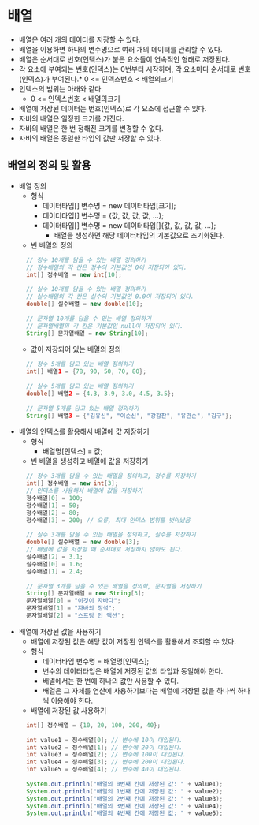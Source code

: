 # 배열
- 배열은 여러 개의 데이터를 저장할 수 있다.
- 배열을 이용하면 하나의 변수명으로 여러 개의 데이터를 관리할 수 있다.
- 배열은 순서대로 번호(인덱스)가 붙은 요소들이 연속적인 형태로 저장된다.
- 각 요소에 부여되는 번호(인덱스)는 0번부터 시작하며, 각 요소마다 순서대로 번호(인덱스)가 부여된다.* 0 <= 인덱스번호 < 배열의크기
- 인덱스의 범위는 아래와 같다.
   + 0 <= 인덱스번호 < 배열의크기
- 배열에 저장된 데이터는 번호(인덱스)로 각 요소에 접근할 수 있다.
- 자바의 배열은 일정한 크기를 가진다.
- 자바의 배열은 한 번 정해진 크기를 변경할 수 없다.
- 자바의 배열은 동일한 타입의 값만 저장할 수 있다.

## 배열의 정의 및 활용
- 배열 정의
  + 형식
    * 데이터타입[] 변수명 = new 데이터타입[크기];
    * 데이터타입[] 변수명 = {값, 값, 값, 값, ...};
    * 데이터타입[] 변수명 = new 데이터타입[]{값, 값, 값, 값, ...};
      - 배열을 생성하면 해당 데이터타입의 기본값으로 초기화된다.
  + 빈 배열의 정의
  ```java
    // 정수 10개를 담을 수 있는 배열 정의하기
    // 정수배열의 각 칸은 정수의 기본값인 0이 저장되어 있다.
    int[] 정수배열 = new int[10];      
    
    // 실수 10개를 담을 수 있는 배열 정의하기
    // 실수배열의 각 칸은 실수의 기본값인 0.0이 저장되어 있다.
    double[] 실수배열 = new double[10]; 
    
    // 문자열 10개를 담을 수 있는 배열 정의하기
    // 문자열배열의 각 칸은 기본값인 null이 저장되어 있다.
    String[] 문자열배열 = new String[10];
  ```
  + 값이 저장되어 있는 배열의 정의
  ```java
    // 정수 5개를 담고 있는 배열 정의하기
    int[] 배열1 = {78, 90, 50, 70, 80};
    
    // 실수 5개를 담고 있는 배열 정의하기
    double[] 배열2 = {4.3, 3.9, 3.0, 4.5, 3.5};
    
    // 문자열 5개를 담고 있는 배열 정의하기
    String[] 배열3 = {"김유신", "이순신", "강감찬", "유관순", "김구"};
  ```
- 배열의 인덱스를 활용해서 배열에 값 저장하기
  + 형식
    * 배열명[인덱스] = 값;
  + 빈 배열을 생성하고 배열에 값을 저장하기
  ```java
    // 정수 3개를 담을 수 있는 배열을 정의하고, 정수를 저장하기
    int[] 정수배열 = new int[3];
    // 인덱스를 사용해서 배열에 값을 저장하기
    정수배열[0] = 100;
    정수배열[1] = 50;
    정수배열[2] = 80;
    정수배열[3] = 200; // 오류, 최대 인덱스 범위를 벗아났음
    
    // 실수 3개를 담을 수 있는 배열을 정의하고, 실수를 저장하기
    double[] 실수배열 = new double[3];
    // 배열에 값을 저장할 때 순서대로 저장하지 않아도 된다.
    실수배열[2] = 3.1;
    실수배열[0] = 1.6;
    실수배열[1] = 2.4;
    
    // 문자열 3개를 담을 수 있는 배열을 정의학, 문자열을 저장하기
    String[] 문자열배열 = new String[3];
    문자열배열[0] = "이것이 자바다";
    문자열배열[1] = "자바의 정석";
    문자열배열[2] = "스프링 인 액션";
  ```
- 배열에 저장된 값을 사용하기
  + 배열에 저장된 값은 해당 값이 저장된 인덱스를 활용해서 조회할 수 있다.
  + 형식
    * 데이터타입 변수명 = 배열명[인덱스];
    * 변수의 데이터타입은 배열에 저장된 값의 타입과 동일해야 한다.
    * 배열에서는 한 번에 하나의 값만 사용할 수 있다.
    * 배열은 그 자체를 연산에 사용하기보다는 배열에 저장된 값을 하나씩 하나씩 이용해야 한다.
  + 배열에 저장된 값 사용하기
  ```java
    int[] 정수배열 = {10, 20, 100, 200, 40};
    
    int value1 = 정수배열[0]; // 변수에 10이 대입된다.
    int value2 = 정수배열[1]; // 변수에 20이 대입된다.
    int value3 = 정수배열[2]; // 변수에 100이 대입된다.
    int value4 = 정수배열[3]; // 변수에 200이 대입된다.
    int value5 = 정수배열[4]; // 변수에 40이 대입된다.
    
    System.out.println("배열의 0번째 칸에 저장된 값: " + value1);  
    System.out.println("배열의 1번째 칸에 저장된 값: " + value2);
    System.out.println("배열의 2번째 칸에 저장된 값: " + value3);
    System.out.println("배열의 3번째 칸에 저장된 값: " + value4);
    System.out.println("배열의 4번째 칸에 저장된 값: " + value5);
  ```
